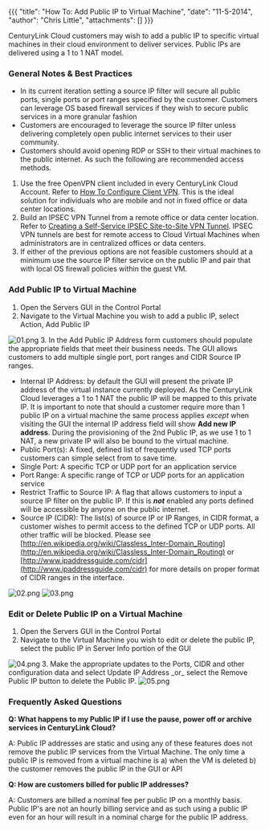 {{{
  "title": "How To: Add Public IP to Virtual Machine",
  "date": "11-5-2014",
  "author": "Chris Little",
  "attachments": []
}}}

CenturyLink Cloud customers may wish to add a public IP to specific virtual machines in their cloud environment to deliver services.  Public IPs are delivered using a 1 to 1 NAT model.

### General Notes & Best Practices

- In its current iteration setting a source IP filter will secure all public ports, single ports or port ranges specified by the customer. Customers can leverage OS based firewall services if they wish to secure public services in a more granular fashion
- Customers are encouraged to leverage the source IP filter unless delivering completely open public internet services to their user community.
- Customers should avoid opening RDP or SSH to their virtual machines to the public internet. As such the following are recommended access methods.
 1. Use the free OpenVPN client included in every CenturyLink Cloud Account. Refer to [How To Configure Client VPN](how-to-configure-client-vpn.md). This is the ideal solution for individuals who are mobile and not in fixed office or data center locations.
 2. Build an IPSEC VPN Tunnel from a remote office or data center location. Refer to [Creating a Self-Service IPSEC Site-to-Site VPN Tunnel](creating-a-self-service-ipsec-site-to-site-vpn-tunnel.md). IPSEC VPN tunnels are best for remote access to Cloud Virtual Machines when administrators are in centralized offices or data centers.
 3. If either of the previous options are not feasible customers should at a minimum use the source IP filter service on the public IP and pair that with local OS firewall policies within the guest VM.

### Add Public IP to Virtual Machine
1. Open the Servers GUI in the Control Portal
2. Navigate to the Virtual Machine you wish to add a public IP, select Action, Add Public IP
<img src="https://t3n.zendesk.com/attachments/token/pD4rAaJGHVHiZzXNabbgusnfs/?name=01.png" alt="01.png" />
3. In the Add Public IP Address form customers should populate the appropriate fields that meet their business needs. The GUI allows customers to add multiple single port, port ranges and CIDR Source IP ranges.

 - Internal IP Address: by default the GUI will present the private IP address of the virtual instance currently deployed. As the CenturyLink Cloud leverages a 1 to 1 NAT the public IP will be mapped to this private IP. It is important
    to note that should a customer require more than 1 public IP on a virtual machine the same process applies _except_ when visiting the GUI the internal IP address field will show **Add new IP address**. During the provisioning of the 2nd Public IP, as we use 1 to 1 NAT, a new private IP will also be bound to the virtual machine.
  - Public Port(s): A fixed, defined list of frequently used TCP ports customers can simple select from to save time.
  - Single Port: A specific TCP or UDP port for an application service
  - Port Range: A specific range of TCP or UDP ports for an application service
  - Restrict Traffic to Source IP: A flag that allows customers to input a source IP filter on the public IP. If this is <em><strong>not</strong> </em>enabled any ports defined will be accessible by anyone on the public internet.
  - Source IP (CIDR): The list(s) of source IP or IP Ranges, in CIDR format, a customer wishes to permit access to the defined TCP or UDP ports. All other traffic will be blocked. Please see [http://en.wikipedia.org/wiki/Classless_Inter-Domain_Routing](http://en.wikipedia.org/wiki/Classless_Inter-Domain_Routing) or [http://www.ipaddressguide.com/cidr](http://www.ipaddressguide.com/cidr) for more details on proper format of CIDR ranges in the interface.

<img src="https://t3n.zendesk.com/attachments/token/5Knyvmz71io1cpLJElYHBaXjL/?name=02.png" alt="02.png" />

<img src="https://t3n.zendesk.com/attachments/token/RKl4J0cEhefRQ9bEP59SQKOnv/?name=03.png" alt="03.png" />

### Edit or Delete Public IP on a Virtual Machine

1. Open the Servers GUI in the Control Portal
2. Navigate to the Virtual Machine you wish to edit or delete the public IP, select the public IP in Server Info portion of the GUI
<img src="https://t3n.zendesk.com/attachments/token/6OJjXOHkmdK5BQbwHKWnSo2R1/?name=04.png" alt="04.png" />
3. Make the appropriate updates to the Ports, CIDR and other configuration data and select Update IP Address _or_ select the Remove Public IP button to delete the Public IP.
<img src="https://t3n.zendesk.com/attachments/token/jj3lCcWD7iT3Ba3zW1l4Ss769/?name=05.png" alt="05.png" />

### Frequently Asked Questions

**Q: What happens to my Public IP if I use the pause, power off or archive services in CenturyLink Cloud?**

A: Public IP addresses are static and using any of these features does not remove the public IP services from the Virtual Machine. The only time a public IP is removed from a virtual machine is a) when the VM is deleted b) the customer removes the public IP in the GUI or API

**Q: How are customers billed for public IP addresses?**

A: Customers are billed a nominal fee per public IP on a monthly basis. Public IP's are not an hourly billing service and as such using a public IP even for an hour will result in a nominal charge for the public IP address.
